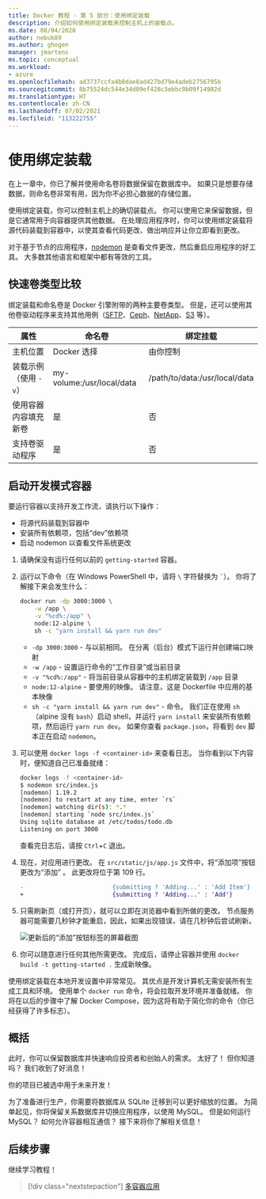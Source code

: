 ```yaml
---
title: Docker 教程 - 第 5 部分：使用绑定装载
description: 介绍如何使用绑定装载来控制主机上的装载点。
ms.date: 08/04/2020
author: nebuk89
ms.author: ghogen
manager: jmartens
ms.topic: conceptual
ms.workload:
- azure
ms.openlocfilehash: ad3737ccfa4b0dae8ad427bd79e4adeb2756795b
ms.sourcegitcommit: 8b75524dc544e34d09ef428c3ebbc9b09f14982d
ms.translationtype: HT
ms.contentlocale: zh-CN
ms.lasthandoff: 07/02/2021
ms.locfileid: "113222755"
---
```

# <a name="use-bind-mounts"></a>使用绑定装载

在上一章中，你已了解并使用命名卷将数据保留在数据库中。 如果只是想要存储数据，则命名卷非常有用，因为你不必担心数据的存储位置。

使用绑定装载，你可以控制主机上的确切装载点。 你可以使用它来保留数据，但是它通常用于向容器提供其他数据。 在处理应用程序时，你可以使用绑定装载将源代码装载到容器中，以使其查看代码更改、做出响应并让你立即看到更改。

对于基于节点的应用程序，[nodemon](https://npmjs.com/package/nodemon) 是查看文件更改，然后重启应用程序的好工具。 大多数其他语言和框架中都有等效的工具。

## <a name="quick-volume-type-comparisons"></a>快速卷类型比较

绑定装载和命名卷是 Docker 引擎附带的两种主要卷类型。 但是，还可以使用其他卷驱动程序来支持其他用例（[SFTP](https://github.com/vieux/docker-volume-sshfs)、[Ceph](https://ceph.com/geen-categorie/getting-started-with-the-docker-rbd-volume-plugin/)、[NetApp](https://netappdvp.readthedocs.io/en/stable/)、[S3](https://github.com/elementar/docker-s3-volume) 等）。

| 属性 | 命名卷 | 绑定挂载 |
| -------- | ------------- | ----------- |
| 主机位置 | Docker 选择 | 由你控制 |
| 装载示例（使用 `-v`） | my-volume:/usr/local/data | /path/to/data:/usr/local/data |
| 使用容器内容填充新卷 | 是 | 否 |
| 支持卷驱动程序 | 是 | 否 |

## <a name="start-a-dev-mode-container"></a>启动开发模式容器

要运行容器以支持开发工作流，请执行以下操作：

- 将源代码装载到容器中
- 安装所有依赖项，包括“dev”依赖项
- 启动 nodemon 以查看文件系统更改

1. 请确保没有运行任何以前的 `getting-started` 容器。

1. 运行以下命令（在 Windows PowerShell 中，请将 ` \ ` 字符替换为 `` ` ``）。 你将了解接下来会发生什么：

    ```bash
    docker run -dp 3000:3000 \
        -w /app \
        -v "%cd%:/app" \
        node:12-alpine \
        sh -c "yarn install && yarn run dev"
    ```

    - `-dp 3000:3000` - 与以前相同。 在分离（后台）模式下运行并创建端口映射
    - `-w /app` - 设置运行命令的“工作目录”或当前目录
    - `-v "%cd%:/app"` - 将当前目录从容器中的主机绑定装载到 `/app` 目录
    - `node:12-alpine` - 要使用的映像。 请注意，这是 Dockerfile 中应用的基本映像
    - `sh -c "yarn install && yarn run dev"` - 命令。 我们正在使用 `sh`（alpine 没有 `bash`）启动 shell，并运行 `yarn install` 来安装所有依赖项，然后运行 `yarn run dev`。 如果你查看 `package.json`，将看到 `dev` 脚本正在启动 `nodemon`。

1. 可以使用 `docker logs -f <container-id>` 来查看日志。 当你看到以下内容时，便知道自己已准备就绪：

    ```bash
    docker logs -f <container-id>
    $ nodemon src/index.js
    [nodemon] 1.19.2
    [nodemon] to restart at any time, enter `rs`
    [nodemon] watching dir(s): *.*
    [nodemon] starting `node src/index.js`
    Using sqlite database at /etc/todos/todo.db
    Listening on port 3000
    ```

    查看完日志后，请按 `Ctrl`+`C` 退出。

1. 现在，对应用进行更改。 在 `src/static/js/app.js` 文件中，将“添加项”按钮更改为“添加” 。 此更改将位于第 109 行。

    ```diff
    -                         {submitting ? 'Adding...' : 'Add Item'}
    +                         {submitting ? 'Adding...' : 'Add'}
    ```

1. 只需刷新页（或打开页），就可以立即在浏览器中看到所做的更改。 节点服务器可能需要几秒钟才能重启，因此，如果出现错误，请在几秒钟后尝试刷新。

    ![更新后的“添加”按钮标签的屏幕截图](media/updated-add-button.png)

1. 你可以随意进行任何其他所需更改。 完成后，请停止容器并使用 `docker build -t getting-started .` 生成新映像。

使用绑定装载在本地开发设置中非常常见。 其优点是开发计算机无需安装所有生成工具和环境。 使用单个 `docker run` 命令，将会拉取开发环境并准备就绪。 你将在以后的步骤中了解 Docker Compose，因为这将有助于简化你的命令（你已经获得了许多标志）。

## <a name="recap"></a>概括

此时，你可以保留数据库并快速响应投资者和创始人的需求。 太好了！ 但你知道吗？ 我们收到了好消息！

你的项目已被选中用于未来开发！

为了准备进行生产，你需要将数据库从 SQLite 迁移到可以更好缩放的位置。 为简单起见，你将保留关系数据库并切换应用程序，以使用 MySQL。 但是如何运行 MySQL？ 如何允许容器相互通信？ 接下来将你了解相关信息！

## <a name="next-steps"></a>后续步骤

继续学习教程！

> [!div class="nextstepaction"]
> [多容器应用](multi-container-apps.md)